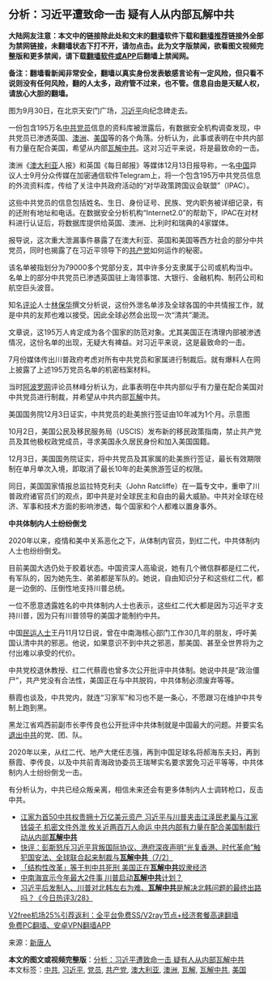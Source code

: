  <h2>分析：习近平遭致命一击 疑有人从内部瓦解中共</h2> <p class="notice"><b>大陆网友注意：本文中的链接除此处和文末的<a href="https://github.com/bannedbook/fanqiang" >翻墙</a>软件下载和<a href="https://github.com/killgcd/justmysocks/blob/master/README.md">翻墙推荐</a>链接外全部为禁网链接，未翻墙状态下打不开，请勿点击。此为文字版禁闻，欲看图文视频完整版和更多禁闻，请下载<a href="https://github.com/bannedbook/fanqiang">翻墙软件或APP</a>后翻墙上禁闻网。</p><p>备注：翻墙看新闻非常安全，翻墙以真实身份发表敏感言论有一定风险，但只看不说则没有任何风险，翻的人太多，政府管不过来，也不管。信息自由是天赋人权，请放心大胆的翻墙。</b></p>  <div class="entry"> <p id="conimg">图为9月30日，在北京天安门广场，<a href="https://www.bannedbook.org/bnews/tag/%e4%b9%a0%e8%bf%91%e5%b9%b3/" class="st_tag internal_tag" rel="tag" title="标签 习近平 下的日志">习近平</a>向纪念碑走去。</p> <p>一份包含195万名<a href="https://www.bannedbook.org/bnews/tag/%e4%b8%ad%e5%85%b1/" class="st_tag internal_tag" rel="tag" title="标签 中共 下的日志">中共</a><a href="https://www.bannedbook.org/bnews/tag/%E5%85%9A%E5%91%98/" class="st_tag internal_tag" rel="tag" title="标签 党员 下的日志">党员</a>信息的资料库被泄露后，有数据安全机构调查发现，中共党员已渗透英国、<a href="https://www.bannedbook.org/bnews/tag/%e6%be%b3%e6%b4%b2/" class="st_tag internal_tag" rel="tag" title="标签 澳洲 下的日志">澳洲</a>、<a href="https://www.bannedbook.org/bnews/tag/%e7%be%8e%e5%9b%bd/" class="st_tag internal_tag" rel="tag" title="标签 美国 下的日志">美国</a>等的各个角落。分析认为，此事或表明在中共内部有力量在配合美国，希望从内部<a href="https://www.bannedbook.org/bnews/tag/%E7%93%A6%E8%A7%A3%E4%B8%AD%E5%85%B1/" class="st_tag internal_tag" rel="tag" title="标签 瓦解中共 下的日志">瓦解中共</a>。这对习近平来说，将是最致命的一击。</p> <p>澳洲《<a href="https://www.bannedbook.org/bnews/tag/%e6%be%b3%e5%a4%a7%e5%88%a9%e4%ba%9a/" class="st_tag internal_tag" rel="tag" title="标签 澳大利亚 下的日志">澳大利亚</a>人报》和英国《每日邮报》等媒体12月13日报导称，一名<span class='wp_keywordlink_affiliate'><a href="https://www.bannedbook.org/" title="中国" target="_blank">中国</a></span>异议人士9月分众传媒在加密通信软件Telegram上，将一个包含195万中共党员信息的外流资料库，传给了关注中共政府活动的“对华政策跨国议会联盟”（IPAC）。</p> <p>这些中共党员的信息包括姓名、生日、身份证号、民族、党内职务被详细记录，有的还附有地址和电话。在数据安全分析机构“Internet2.0”的帮助下，IPAC在对材料进行认证后，将数据库提供给英国、澳洲、比利时和瑞典的4家媒体。</p> <p>报导说，这次重大泄漏事件暴露了在澳大利亚、英国和美国等西方社会的部分中共党员，同时也揭露了在习近平领导下的<a href="https://www.bannedbook.org/bnews/tag/%e5%85%b1%e4%ba%a7%e5%85%9a/" class="st_tag internal_tag" rel="tag" title="标签 共产党 下的日志">共产党</a>如何运作的秘密。</p> <p>该名单被指划分为79000多个党部分支，其中许多分支隶属于公司或机构当中。名单上的部分中共党员已渗透英国驻上海领事馆、大银行、金融机构、制药公司和航空巨头波音。</p>  <p>知名<span class='wp_keywordlink_affiliate'><a href="https://www.bannedbook.org/bnews/comments/" title="新闻评论" target="_blank">评论</a></span>人士<span class='wp_keywordlink'><a href="https://www.bannedbook.org/forum10/topic383.html" title="林保华" target="_blank">林保华</a></span>撰文分析说，这份外泄名单涉及全球各国的中共情报工作，就是中共的友邦也难以接受。因此全球必然会出现一次“清共”潮流。</p> <p>文章说，这195万人肯定成为各个国家的防范对象。尤其美国正在清理内部被渗透情况，这份名单的出现，无疑大有裨益。对习近平来说，这是最致命的一击。</p> <p>7月份媒体传出川普政府考虑对所有中共党员和家属进行制裁后。就有爆料人在网上披露了上述195万党员名单的机密档案材料。</p> <p>当时<span class='wp_keywordlink_affiliate'><a href="https://www.aboluowang.com/" title="阿波罗网" target="_blank">阿波罗网</a></span>评论员林峰分析认为，此事表明在中共内部似乎有力量在配合美国对中共党员进行制裁，并希望从中共内部<a href="https://www.bannedbook.org/bnews/tag/%E7%93%A6%E8%A7%A3/" class="st_tag internal_tag" rel="tag" title="标签 瓦解 下的日志">瓦解</a>中共。</p> <p>美国国务院12月3日证实，中共党员的赴美旅行签证由10年减为1个月。示意图</p> <p>10月2日，美国公民及移民服务局（USCIS）发布新的移民政策指南，禁止共产党员及其他极权政党成员，寻求美国永久居民身份和加入美国国籍。</p>  <p>12月3日，美国国务院证实，将中共党员及其家属的赴美旅行签证，最长有效期限制在单月单次入境，即取消了最长10年的赴美旅游签证的权限。</p> <p>同日，美国国家情报总监拉特克利夫（John Ratcliffe）在一篇专文中，重申了川普政府诸官员们的观点，即中共是对全球民主和自由的最大威胁。中共对全球在经济、军事和技术方面的影响渗透，每个国家和个人都难以置身事外。</p> <p><strong>中共体制内人士纷纷倒戈</strong></p> <p>2020年以来，疫情和美中关系恶化之下，从体制内官员，到红二代，中共体制内人士也纷纷倒戈。</p> <p>目前美国大选仍处于胶着状态。中国资深人高瑜说，她有几个微信群都是红二代，有军队的，因为她先生、弟弟都是军队的。她说，自由知识分子和这些红二代，都是一边倒的、压倒性地支持川普总统。</p> <p>一位不愿意透露姓名的中共体制内人士也表示，这些红二代大都是因为习近平才支持川普，因为只有川普领导的美国才能制约中共。</p>  <p>中国<span class='wp_keywordlink'><a href="https://www.bannedbook.org/forum9/" title="民运人士看法轮功" target="_blank">民运人士</a></span>王丹11月12日说，曾在中南海核心部门工作30几年的朋友，呼吁美国认清中共的邪恶。他说，如果意识不到中共之邪恶，那美国、甚至全世界将为之付出难以承受的代价。</p> <p>中共党校退休教授、红二代蔡霞也曾多次公开批评中共体制。她说中共是“政治僵尸”，共产党没有合法性，美国正在与中共脱钩，中共体制必须废弃等等。</p> <p>蔡霞也谈及，中共党内，就连“习家军”和习也不是一条心，不愿跟习在维护中共专制上跑到黑。</p> <p>黑龙江省鸡西前副市长李传良也公开批评中共体制就是中国最大的问题。并要实名<span class='wp_keywordlink'><a href="http://tuidang.epochtimes.com/" title="退出中共" target="_blank">退出中共</a></span>的党、团、队。</p> <p>2020年以来，从红二代、地产大佬任志强，再到中国足球名将郝海东夫妇，再到蔡霞、李传良，以及中共前青海政协委员王瑞琴实名要求罢免习近平等等，中共体制内人士纷纷倒戈一击。</p> <p>有分析认为，中共已经众叛亲离，相信未来还会有更多体制内人士调转枪口，反击中共。</p>  <ul class='op-related-articles' title='相关阅读'> <li><a href='https://www.bannedbook.org/bnews/comments/20200820/1382787.html' target='_blank'>江家为首50中共权贵拥十万亿美元资产 习近平与川普夹击江泽民老巢与江家钱袋子 机密文件外泄 攸关近两百万人命运 中共内部有力量在配合美国制裁行动从内部<b>瓦解中共</b></a></li> <li><a href='https://www.bannedbook.org/bnews/bannedvideo/20200703/1354772.html' target='_blank'>快评：彭斯怒斥习近平背叛国际协议、港府深夜声明“光复香港、时代革命”触犯国安法、全球联合起来制裁与<b>瓦解中共</b>（7/2）</a></li> <li><a href='https://www.bannedbook.org/bnews/cnnews/20190820/1177474.html' target='_blank'>「结构性改革」等于判中共死刑 美国正在<b>瓦解中共</b>奴隶经济</a></li> <li><a href='https://www.bannedbook.org/bnews/cbnews/20190120/1067362.html' target='_blank'>中南海宣示今年最大2件事 川普启动<b>瓦解中共</b>计划？</a></li> <li><a href='https://www.bannedbook.org/bnews/bannedvideo/20180329/920674.html' target='_blank'>习近平后发制人、川普对北韩左右为难、<b>瓦解中共</b>是解决北韩问题的最终出路吗？《今日热评3/28》</a></li> </ul> <p class="texttj"> <a href="https://www.bannedbook.org/forum23/topic22702.html" target="_blank">V2free机场25%引荐返利：全平台免费SS/V2ray节点+经济套餐高速翻墙</a><br/> <a href="https://github.com/bannedbook/fanqiang/wiki/%E7%A6%81%E9%97%BB%E7%BD%91%E5%AE%89%E5%8D%93%E7%BF%BB%E5%A2%99%E6%96%B0%E9%97%BBAPP" target="_blank">免费PC翻墙、安卓VPN翻墙APP</a></p><p> 来源：<span class='wp_keywordlink_affiliate'><a href="https://www.ntdtv.com/" title="新唐人">新唐人</a></span> </p><a name='sharetosocial'></a>       <div><b>本文的图文或视频完整版</b>：<a href='https://www.bannedbook.org/bnews/cbnews/20201214/1447552.html'>分析：习近平遭致命一击 疑有人从内部瓦解中共</a></div>  </div><!--END ENTRY--> <div class="postfooter"> <div>本文标签：<a href="https://www.bannedbook.org/bnews/tag/%e4%b8%ad%e5%85%b1/" rel="tag">中共</a>, <a href="https://www.bannedbook.org/bnews/tag/%e4%b9%a0%e8%bf%91%e5%b9%b3/" rel="tag">习近平</a>, <a href="https://www.bannedbook.org/bnews/tag/%E5%85%9A%E5%91%98/" rel="tag">党员</a>, <a href="https://www.bannedbook.org/bnews/tag/%e5%85%b1%e4%ba%a7%e5%85%9a/" rel="tag">共产党</a>, <a href="https://www.bannedbook.org/bnews/tag/%e6%be%b3%e5%a4%a7%e5%88%a9%e4%ba%9a/" rel="tag">澳大利亚</a>, <a href="https://www.bannedbook.org/bnews/tag/%e6%be%b3%e6%b4%b2/" rel="tag">澳洲</a>, <a href="https://www.bannedbook.org/bnews/tag/%E7%93%A6%E8%A7%A3/" rel="tag">瓦解</a>, <a href="https://www.bannedbook.org/bnews/tag/%E7%93%A6%E8%A7%A3%E4%B8%AD%E5%85%B1/" rel="tag">瓦解中共</a>, <a href="https://www.bannedbook.org/bnews/tag/%e7%be%8e%e5%9b%bd/" rel="tag">美国</a></div>  </div><!--END POSTFOOTER--> 